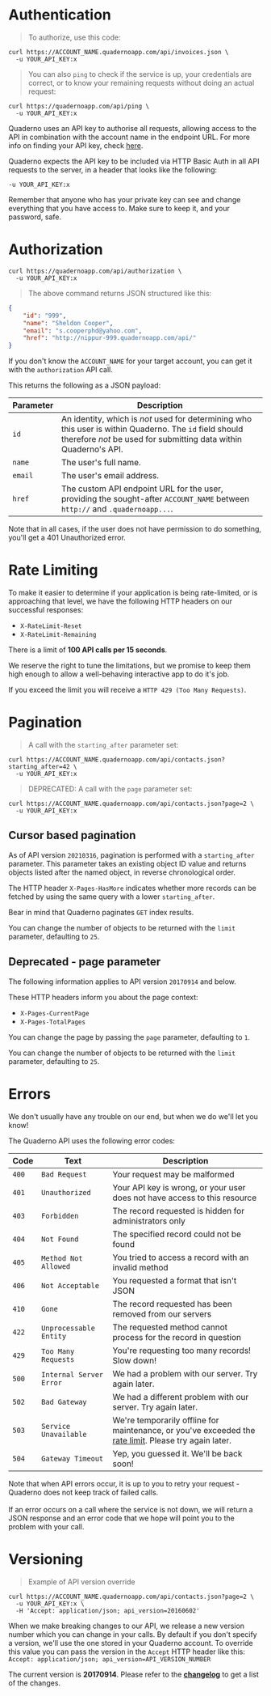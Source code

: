 # Authentication

> To authorize, use this code:

```shell
curl https://ACCOUNT_NAME.quadernoapp.com/api/invoices.json \
  -u YOUR_API_KEY:x
```

> You can also `ping` to check if the service is up, your credentials are correct, or to know your remaining requests without doing an actual request:

```shell
curl https://quadernoapp.com/api/ping \
  -u YOUR_API_KEY:x
```


Quaderno uses an API key to authorise all requests, allowing access to the API in combination with the account name in the endpoint URL. For more info on finding your API key, check [here](https://support.quaderno.io/how-do-i-get-my-api-key/).

Quaderno expects the API key to be included via HTTP Basic Auth in all API requests to the server, in a header that looks like the following:

`-u YOUR_API_KEY:x`

<aside class="warning">
  Remember that anyone who has your private key can see and change everything that you have access to. Make sure to keep it, and your password, safe.
</aside>






# Authorization

```shell
curl https://quadernoapp.com/api/authorization \
  -u YOUR_API_KEY:x
```

> The above command returns JSON structured like this:

```json
{
    "id": "999",
    "name": "Sheldon Cooper",
    "email": "s.cooperphd@yahoo.com",
    "href": "http://nippur-999.quadernoapp.com/api/"
}
```

If you don't know the `ACCOUNT_NAME` for your target account, you can get it with the `authorization` API call.

This returns the following as a JSON payload:

Parameter     | Description
--------------|----------------------------------------------------------------------------------------------------------------------------------------------------------------------------
`id`          | An identity, which is *not* used for determining who this user is within Quaderno. The `id` field should therefore *not* be used for submitting data within Quaderno's API.
`name`        | The user's full name.
`email`       | The user's email address.
`href`        | The custom API endpoint URL for the user, providing the sought-after `ACCOUNT_NAME` between `http://` and `.quadernoapp...`.


<aside class="notice">
  Note that in all cases, if the user does not have permission to do something, you'll get a 401 Unauthorized error.
</aside>








# Rate Limiting

To make it easier to determine if your application is being rate-limited, or is approaching that level, we have the following HTTP headers on our successful responses:

- `X-RateLimit-Reset`
- `X-RateLimit-Remaining`

There is a limit of **100 API calls per 15 seconds**.

We reserve the right to tune the limitations, but we promise to keep them high enough to allow a well-behaving interactive app to do it's job.

If you exceed the limit you will receive a `HTTP 429 (Too Many Requests)`.





# Pagination

> A call with the `starting_after` parameter set:

```shell
curl https://ACCOUNT_NAME.quadernoapp.com/api/contacts.json?starting_after=42 \
  -u YOUR_API_KEY:x
```

> DEPRECATED: A call with the `page` parameter set:

```shell
curl https://ACCOUNT_NAME.quadernoapp.com/api/contacts.json?page=2 \
  -u YOUR_API_KEY:x
```

## Cursor based pagination

As of API version `20210316`, pagination is performed with a `starting_after` parameter. This parameter takes an existing object ID value and returns objects listed after the named object, in reverse chronological order.

The HTTP header `X-Pages-HasMore` indicates whether more records can be fetched by using the same query with a lower `starting_after`.

Bear in mind that Quaderno paginates `GET` index results.

You can change the number of objects to be returned with the `limit` parameter, defaulting to `25`.

## Deprecated - page parameter

The following information applies to API version `20170914` and below.

These HTTP headers inform you about the page context:

- `X-Pages-CurrentPage`
- `X-Pages-TotalPages`

You can change the page by passing the `page` parameter, defaulting to `1`.

You can change the number of objects to be returned with the `limit` parameter, defaulting to `25`.







# Errors

We don't usually have any trouble on our end, but when we do we'll let you know!

The Quaderno API uses the following error codes:

Code  | Text                    | Description
------|-------------------------|------------------------------------------------------------------------------------------------------------------------
`400` | `Bad Request`           | Your request may be malformed
`401` | `Unauthorized`          | Your API key is wrong, or your user does not have access to this resource
`403` | `Forbidden`             | The record requested is hidden for administrators only
`404` | `Not Found`             | The specified record could not be found
`405` | `Method Not Allowed`    | You tried to access a record with an invalid method
`406` | `Not Acceptable`        | You requested a format that isn't JSON
`410` | `Gone`                  | The record requested has been removed from our servers
`422` | `Unprocessable Entity`  | The requested method cannot process for the record in question
`429` | `Too Many Requests`     | You're requesting too many records! Slow down!
`500` | `Internal Server Error` | We had a problem with our server. Try again later.
`502` | `Bad Gateway`           | We had a different problem with our server. Try again later.
`503` | `Service Unavailable`   | We're temporarily offline for maintenance, or you've exceeded the [rate limit](#rate-limiting). Please try again later.
`504` | `Gateway Timeout`       | Yep, you guessed it. We'll be back soon!

<aside class="warning">
Note that when API errors occur, it is up to you to retry your request - Quaderno does not keep track of failed calls.<br /><br />
If an error occurs on a call where the service is not down, we will return a JSON response and an error code that we hope will point you to the problem with your call.
</aside>





# Versioning

> Example of API version override

```shell
curl https://ACCOUNT_NAME.quadernoapp.com/api/contacts.json?page=2 \
  -u YOUR_API_KEY:x \
  -H 'Accept: application/json; api_version=20160602'
```

When we make breaking changes to our API, we release a new version number which you can change in your calls.
By default if you don't specify a version, we'll use the one stored in your Quaderno account. To override this value you can pass the version in the `Accept` HTTP header like this: `Accept: application/json; api_version=API_VERSION_NUMBER`


<aside class="notice">
  The current version is <strong>20170914</strong>. Please refer to the <strong><a href='#changelog'>changelog</a></strong> to get a list of the changes.
</aside>
